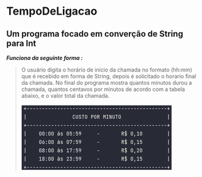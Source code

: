 # TempoDeLigacao
<h2>Um programa focado em converção de String para Int</h2>

**_Funciona da seguinte forma :_**<br>
> O usuário digita o horário de inicio da chamada no formato (hh:mm) que é recebido em forma de String, depois é solicitado o horario final da chamada.
No final do programa mostra quantos minutos durou a chamada, quantos centavos por minutos de acordo com a tabela abaixo, e o valor total da chamada.<br><br>
![](lista.png)
